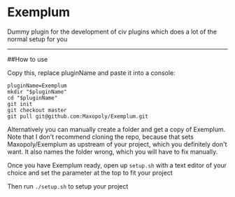 # Exemplum

Dummy plugin for the development of civ plugins which does a lot of the normal setup for you

---

##How to use

Copy this, replace pluginName and paste it into a console:

```
pluginName=Exemplum
mkdir "$pluginName"
cd "$pluginName"
git init
git checkout master
git pull git@github.com:Maxopoly/Exemplum.git
```

Alternatively you can manually create a folder and get a copy of Exemplum. Note that I don't recommend cloning the repo, because that sets Maxopoly/Exemplum as upstream of your project, which you definitely don't want. It also names the folder wrong, which you will have to fix manually.


Once you have Exemplum ready, open up `setup.sh` with a text editor of your choice and set the parameter at the top to fit your project

Then run `./setup.sh` to setup your project
